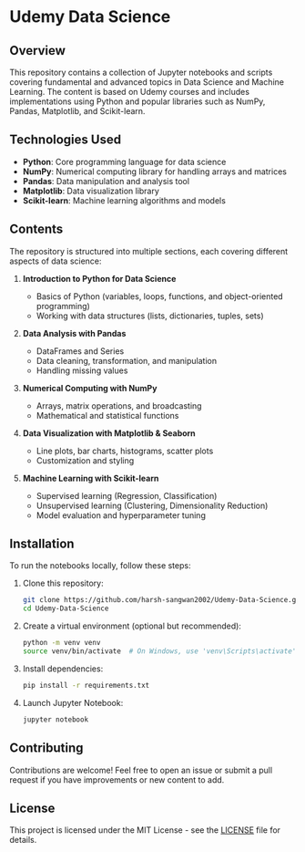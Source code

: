 # Udemy Data Science

## Overview
This repository contains a collection of Jupyter notebooks and scripts covering fundamental and advanced topics in Data Science and Machine Learning. The content is based on Udemy courses and includes implementations using Python and popular libraries such as NumPy, Pandas, Matplotlib, and Scikit-learn.

## Technologies Used
- **Python**: Core programming language for data science
- **NumPy**: Numerical computing library for handling arrays and matrices
- **Pandas**: Data manipulation and analysis tool
- **Matplotlib**: Data visualization library
- **Scikit-learn**: Machine learning algorithms and models

## Contents
The repository is structured into multiple sections, each covering different aspects of data science:

1. **Introduction to Python for Data Science**
   - Basics of Python (variables, loops, functions, and object-oriented programming)
   - Working with data structures (lists, dictionaries, tuples, sets)
   
2. **Data Analysis with Pandas**
   - DataFrames and Series
   - Data cleaning, transformation, and manipulation
   - Handling missing values

3. **Numerical Computing with NumPy**
   - Arrays, matrix operations, and broadcasting
   - Mathematical and statistical functions

4. **Data Visualization with Matplotlib & Seaborn**
   - Line plots, bar charts, histograms, scatter plots
   - Customization and styling

5. **Machine Learning with Scikit-learn**
   - Supervised learning (Regression, Classification)
   - Unsupervised learning (Clustering, Dimensionality Reduction)
   - Model evaluation and hyperparameter tuning

## Installation
To run the notebooks locally, follow these steps:

1. Clone this repository:
   ```sh
   git clone https://github.com/harsh-sangwan2002/Udemy-Data-Science.git
   cd Udemy-Data-Science
   ```

2. Create a virtual environment (optional but recommended):
   ```sh
   python -m venv venv
   source venv/bin/activate  # On Windows, use 'venv\Scripts\activate'
   ```

3. Install dependencies:
   ```sh
   pip install -r requirements.txt
   ```

4. Launch Jupyter Notebook:
   ```sh
   jupyter notebook
   ```

## Contributing
Contributions are welcome! Feel free to open an issue or submit a pull request if you have improvements or new content to add.

## License
This project is licensed under the MIT License - see the [LICENSE](LICENSE) file for details.